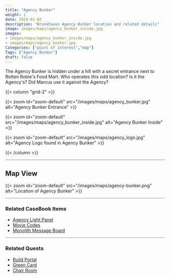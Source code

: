 ```yaml
---
title: "Agency Bunker"
weight: 1
date: 2024-01-02
description: "Brookhaven Agency Bunker location and related details"
image: images/maps/agency_bunker_inside.jpg
images:
- images/maps/agency_bunker_inside.jpg
- images/maps/agency_bunker.jpg
Categories: ["point of interest","map"]
Tags: ["Agency Bunker"]
draft: false
--- 
```


The Agency Bunker is hidden under a hill with a secret entrance next to Rotten Robie's Food Mart. Who operates this odd location? Is it the Agency's? Did Marcus use it against the Agency? 

{{< column "grid-2" >}}

{{< zoom id="zoom-default" src="/images/maps/agency_bunker.jpg" alt="Agency Bunker Entrance" >}}

{{< zoom id="zoom-default" src="/images/maps/agency_bunker_inside.jpg" alt="Agency Bunker Inside" >}}

{{< zoom id="zoom-default" src="/images/maps/agency_logo.jpg" alt="Agency Logo found in Agency Bunker" >}}


{{< /column >}}

<hr style="background-color: #28b44c" size=8>

## Map View

{{< zoom id="zoom-default" src="/images/maps/agency-bunker.png" alt="Location of Agency Bunker" >}}

<hr style="background-color: #28b44c" size=8>

### Related CaseBook Items

- [Agency Light Panel](/casebook/light_panel/)
- [Movie Codes](/casebook/movie_codes/)
- [Monolith Message Board](/casebook/monoliths/details/#agency-bunker-message-board-outside)

<hr style="background-color: #28b44c" size=8>

### Related Quests

- [Build Portal](/lore/quests/#build-portal)
- [Green Card](/lore/special_tools/#green-key-card)
- [Chair Room](/lore/quests/#chair-room)